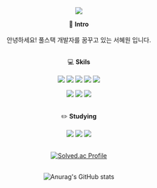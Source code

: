 
<div align=center>
  
<img src="https://capsule-render.vercel.app/api?type=waving&color=auto&height=300&section=header&text=SEO%20HYEWON&fontSize=90"/>

:rabbit: <b> Intro </b> <br> <br>
안녕하세요! 풀스택 개발자를 꿈꾸고 있는 서혜원 입니다. <br> <br>

:computer: <b> Skils </b> <br> <br>
<img src="https://img.shields.io/badge/Android%20studio-3DDC84?style=flat&logo=androidstudio&logoColor=white"/> 
<img src="https://img.shields.io/badge/IntelliJ%20IDEA-000000?style=flat&logo=intellijidea&logoColor=white"/> 
<img src="https://img.shields.io/badge/Kotlin-7F52FF?style=flat&logo=kotlin&logoColor=white"/> 
<img src="https://img.shields.io/badge/Python-3776AB?style=flat&logo=python&logoColor=white"/> 
<img src="https://img.shields.io/badge/Firebase-FFCA28?style=flat&logo=firebase&logoColor=white"/> <br>

<img src="https://img.shields.io/badge/Photoshop-31A8FF?style=flat&logo=adobephotoshop&logoColor=white"/> 
<img src="https://img.shields.io/badge/Illustrator-FF9A00?style=flat&logo=adobeillustrator&logoColor=white"/> 
<img src="https://img.shields.io/badge/Indesign-FF3366?style=flat&logo=adobeindesign&logoColor=white"/>  <br> <br>

:pencil2: <b> Studying </b> <br> <br>
<img src="https://img.shields.io/badge/flutter-02569B?style=flat&logo=flutter&logoColor=white"/> 
<img src="https://img.shields.io/badge/dart-0175C2?style=flat&logo=dart&logoColor=white"/> 
<img src="https://img.shields.io/badge/figma-F24E1E?style=flat&logo=figma&logoColor=white"/> <br> <br>

[![Solved.ac Profile](http://mazassumnida.wtf/api/generate_badge?boj=dnjs7831)](https://solved.ac/dnjs7831) <br> <br>

![Anurag's GitHub stats](https://github-readme-stats.vercel.app/api?username=Hyewon711&show_icons=true&theme=tokyonight) <br> <br>
</div>
